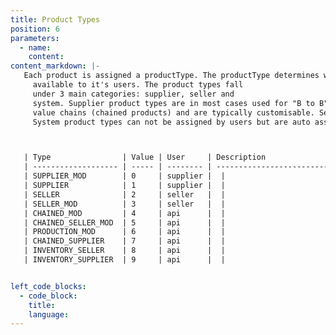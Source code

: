 ```yaml
---
title: Product Types
position: 6
parameters:
  - name:
    content:
content_markdown: |-
   Each product is assigned a productType. The productType determines which features are made
     available to it's users. The product types fall
     under 3 main categories: supplier, seller and
     system. Supplier product types are in most cases used for "B to B", can create new
     value chains (chained products) and are typically customisable. Seller product types are in most cases "B to C" and do not require customisation.
     System product types can not be assigned by users but are auto assigned by the API, they are used by the API to assist with chaining and automation.



   | Type                | Value | User     | Description                 |
   | ------------------- | ----- | -------- | --------------------------- |
   | SUPPLIER_MOD        | 0     | supplier |  |
   | SUPPLIER            | 1     | supplier |  |
   | SELLER              | 2     | seller   |  |
   | SELLER_MOD          | 3     | seller   |  |
   | CHAINED_MOD         | 4     | api      |  |
   | CHAINED_SELLER_MOD  | 5     | api      |  |
   | PRODUCTION_MOD      | 6     | api      |  |
   | CHAINED_SUPPLIER    | 7     | api      |  |
   | INVENTORY_SELLER    | 8     | api      |  |
   | INVENTORY_SUPPLIER  | 9     | api      |  |


left_code_blocks:
  - code_block:
    title:
    language:
---
```

